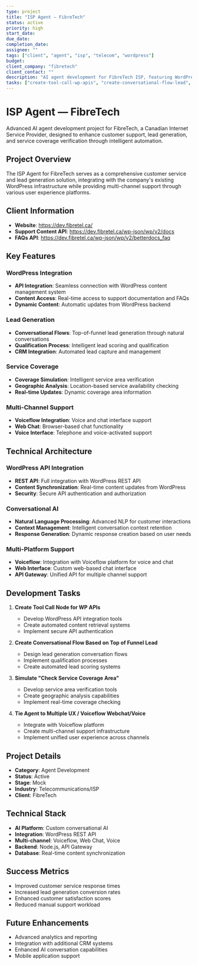 ```yaml
---
type: project
title: "ISP Agent — FibreTech"
status: active
priority: high
start_date: 
due_date: 
completion_date: 
assignee: ""
tags: ["client", "agent", "isp", "telecom", "wordpress"]
budget: 
client_company: "fibretech"
client_contact: ""
description: "AI agent development for FibreTech ISP, featuring WordPress API integration, conversational lead generation, service coverage simulation, and multi-channel UX support through Voiceflow webchat and voice interfaces."
tasks: ["create-tool-call-wp-apis", "create-conversational-flow-lead", "simulate-check-coverage", "tie-agent-multiple-ux"]
---
```


# ISP Agent — FibreTech

Advanced AI agent development project for FibreTech, a Canadian Internet Service Provider, designed to enhance customer support, lead generation, and service coverage verification through intelligent automation.

## Project Overview

The ISP Agent for FibreTech serves as a comprehensive customer service and lead generation solution, integrating with the company's existing WordPress infrastructure while providing multi-channel support through various user experience platforms.

## Client Information

- **Website**: https://dev.fibretel.ca/
- **Support Content API**: https://dev.fibretel.ca/wp-json/wp/v2/docs
- **FAQs API**: https://dev.fibretel.ca/wp-json/wp/v2/betterdocs_faq

## Key Features

### WordPress Integration
- **API Integration**: Seamless connection with WordPress content management system
- **Content Access**: Real-time access to support documentation and FAQs
- **Dynamic Content**: Automatic updates from WordPress backend

### Lead Generation
- **Conversational Flows**: Top-of-funnel lead generation through natural conversations
- **Qualification Process**: Intelligent lead scoring and qualification
- **CRM Integration**: Automated lead capture and management

### Service Coverage
- **Coverage Simulation**: Intelligent service area verification
- **Geographic Analysis**: Location-based service availability checking
- **Real-time Updates**: Dynamic coverage area information

### Multi-Channel Support
- **Voiceflow Integration**: Voice and chat interface support
- **Web Chat**: Browser-based chat functionality
- **Voice Interface**: Telephone and voice-activated support

## Technical Architecture

### WordPress API Integration
- **REST API**: Full integration with WordPress REST API
- **Content Synchronization**: Real-time content updates from WordPress
- **Security**: Secure API authentication and authorization

### Conversational AI
- **Natural Language Processing**: Advanced NLP for customer interactions
- **Context Management**: Intelligent conversation context retention
- **Response Generation**: Dynamic response creation based on user needs

### Multi-Platform Support
- **Voiceflow**: Integration with Voiceflow platform for voice and chat
- **Web Interface**: Custom web-based chat interface
- **API Gateway**: Unified API for multiple channel support

## Development Tasks

1. **Create Tool Call Node for WP APIs**
   - Develop WordPress API integration tools
   - Create automated content retrieval systems
   - Implement secure API authentication

2. **Create Conversational Flow Based on Top of Funnel Lead**
   - Design lead generation conversation flows
   - Implement qualification processes
   - Create automated lead scoring systems

3. **Simulate "Check Service Coverage Area"**
   - Develop service area verification tools
   - Create geographic analysis capabilities
   - Implement real-time coverage checking

4. **Tie Agent to Multiple UX / Voiceflow Webchat/Voice**
   - Integrate with Voiceflow platform
   - Create multi-channel support infrastructure
   - Implement unified user experience across channels

## Project Details

- **Category**: Agent Development
- **Status**: Active
- **Stage**: Mock
- **Industry**: Telecommunications/ISP
- **Client**: FibreTech

## Technical Stack

- **AI Platform**: Custom conversational AI
- **Integration**: WordPress REST API
- **Multi-channel**: Voiceflow, Web Chat, Voice
- **Backend**: Node.js, API Gateway
- **Database**: Real-time content synchronization

## Success Metrics

- Improved customer service response times
- Increased lead generation conversion rates
- Enhanced customer satisfaction scores
- Reduced manual support workload

## Future Enhancements

- Advanced analytics and reporting
- Integration with additional CRM systems
- Enhanced AI conversation capabilities
- Mobile application support